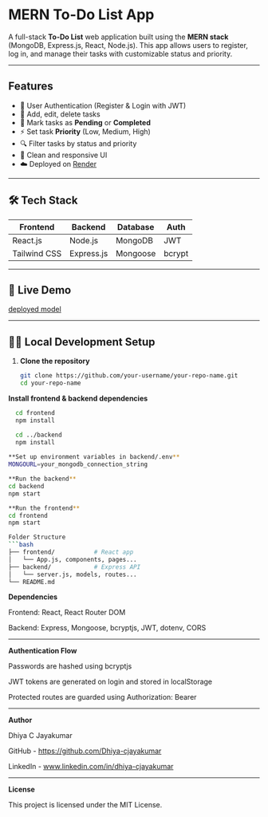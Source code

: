 # MERN To-Do List App

A full-stack **To-Do List** web application built using the **MERN stack** (MongoDB, Express.js, React, Node.js). This app allows users to register, log in, and manage their tasks with customizable status and priority.


---

## Features

- 🔐 User Authentication (Register & Login with JWT)
- 📝 Add, edit, delete tasks
- 🎯 Mark tasks as **Pending** or **Completed**
- ⚡ Set task **Priority** (Low, Medium, High)
- 🔍 Filter tasks by status and priority
- 💅 Clean and responsive UI
- ☁️ Deployed on [Render](https://render.com)

---

## 🛠️ Tech Stack

| Frontend | Backend | Database | Auth |
|----------|---------|----------|------|
| React.js | Node.js | MongoDB  | JWT  |
| Tailwind CSS | Express.js | Mongoose | bcrypt |

---

## 🔗 Live Demo
[deployed model](https://todofrontend-1qsi.onrender.com)

---


## 🧑‍💻 Local Development Setup

1. **Clone the repository**
   ```bash
   git clone https://github.com/your-username/your-repo-name.git
   cd your-repo-name
   
**Install frontend & backend dependencies**
```bash
  cd frontend
  npm install

  cd ../backend
  npm install
  
**Set up environment variables in backend/.env**
MONGOURL=your_mongodb_connection_string

**Run the backend**
cd backend
npm start

**Run the frontend**
cd frontend
npm start

Folder Structure
```bash
├── frontend/           # React app
│   └── App.js, components, pages...
├── backend/            # Express API
│   └── server.js, models, routes...
└── README.md
```


**Dependencies**


Frontend: React, React Router DOM


Backend: Express, Mongoose, bcryptjs, JWT, dotenv, CORS

---
**Authentication Flow**


Passwords are hashed using bcryptjs


JWT tokens are generated on login and stored in localStorage


Protected routes are guarded using Authorization: Bearer <token>

---
**Author**


Dhiya C Jayakumar


GitHub - https://github.com/Dhiya-cjayakumar


LinkedIn - www.linkedin.com/in/dhiya-cjayakumar

---
**License**


This project is licensed under the MIT License.


